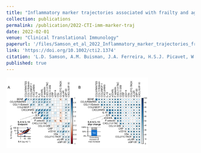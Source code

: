 ```yaml
---
title: "Inflammatory marker trajectories associated with frailty and aging in a 20-year longitudinal study"
collection: publications
permalink: /publication/2022-CTI-imm-marker-traj
date: 2022-02-01
venue: "Clinical Translational Immunology"
paperurl: '/files/Samson_et_al_2022_Inflammatory_marker_trajectories_frailty.pdf'
link: 'https://doi.org/10.1002/cti2.1374'
citation: 'L.D. Samson, A.M. Buisman, J.A. Ferreira, H.S.J. Picavet, W.M.M. Verschuren, A.M.H. Boots, P.M. Engelfriet. Inflammatory marker trajectories with frailty and aging in a 20-year longitudinal study, <i>Clinical & Translational Immunology</i>, 2022, DOI: 10.1002/cti2.1374'
published: true
---
```


<img src="/images/ch6-fig3-marker-cors.png" width="75%">